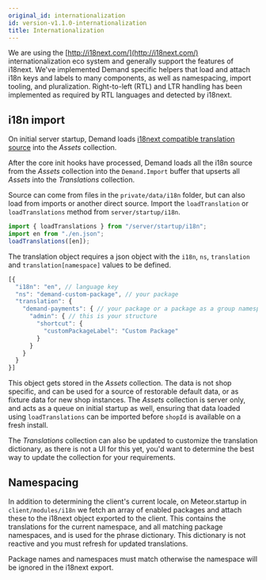 ```yaml
---
original_id: internationalization
id: version-v1.1.0-internationalization
title: Internationalization
---
```

    
We are using the [http://i18next.com/](http://i18next.com/) internationalization eco system and generally support the features of i18next. We've implemented Demand specific helpers that load and attach i18n keys and labels to many components, as well as namespacing, import tooling, and pluralization.  Right-to-left (RTL) and LTR handling has been implemented as required by RTL languages and detected by i18next.

## i18n import

On initial server startup, Demand loads [i18next compatible translation source](http://i18next.com/docs/jsons/) into the _Assets_ collection.

After the core init hooks have processed, Demand loads all the i18n source from the _Assets_ collection into the `Demand.Import` buffer that upserts all _Assets_ into the _Translations_ collection.

Source can come from files in the `private/data/i18n` folder, but can also load from imports or another direct source. Import the `loadTranslation` or `loadTranslations` method from `server/startup/i18n`.

```js
import { loadTranslations } from "/server/startup/i18n";
import en from "./en.json";
loadTranslations([en]);
```

The translation object requires a json object with the `i18n`, `ns`, `translation` and `translation[namespace]` values to be defined.

```js
[{
  "i18n": "en", // language key
  "ns": "demand-custom-package", // your package
  "translation": {
    "demand-payments": { // your package or a package as a group namespace
      "admin": { // this is your structure
        "shortcut": {
          "customPackageLabel": "Custom Package"
        }
      }
    }
  }
}]
```

This object gets stored in the _Assets_ collection. The data is not shop specific, and can be used for a source of restorable default data, or as fixture data for new shop instances.  The _Assets_ collection is server only, and acts as a queue on initial startup as well, ensuring that data loaded using `loadTranslations` can be imported before `shopId` is available on a fresh install.

 The _Translations_ collection can also be updated to customize the translation dictionary, as there is not a UI for this yet, you'd want to determine the best way to update the collection for your requirements.

## Namespacing

In addition to determining the client's current locale, on Meteor.startup in `client/modules/i18n` we fetch an array of enabled packages and attach these to the i18next object exported to the client. This contains the translations for the current namespace, and all matching package namespaces, and is used for the phrase dictionary. This dictionary is not reactive and you must refresh for updated translations.

Package names and namespaces must match otherwise the namespace will be ignored in the i18next export.
